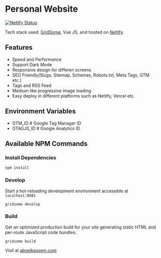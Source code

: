 # Personal Website

[![Netlify Status](https://api.netlify.com/api/v1/badges/43e6409b-6c59-41cf-ae20-5d84ba06e44e/deploy-status)](https://app.netlify.com/sites/aboelkassem/deploys)

Tech stack used: [GridSome](https://gridsome.org), Vue JS, and hosted on [Netlify](https://www.netlify.com).

## Features
* Speed and Performance
* Support Dark Mode
* Responsive design for differen screens
* SEO Friendly(Slugs, Sitemap, Schemas, Robots.txt, Meta Tags, GTM etc.)
* Tags and RSS Feed
* Medium like progressive image loading
* Easy deploy in different platforms such as Netlify, Vercel etc.

## Environment Variables

* GTM_ID        # Google Tag Manager ID
* GTAGJS_ID     # Google Analytics ID

## Available NPM Commands

### Install Dependencies

```shell
npm install
```

### Develop

Start a hot-reloading development environment accessible at `localhost:8081`

```shell
gridsome develop
```

### Build

Get an optimized production build for your site generating static HTML and per-route JavaScript code bundles.

```shell
gridsome build
```

Visit at [aboelkassem.com](https://www.aboelkassem.com/)
